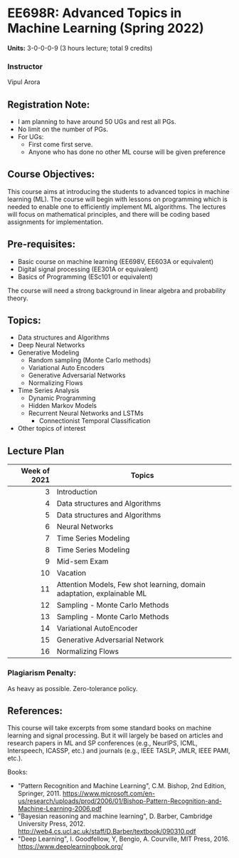 <!--
<style TYPE="text/css">
code.has-jax {font: inherit; font-size: 100%; background: inherit; border: inherit;}
</style>
<script type="text/x-mathjax-config">
MathJax.Hub.Config({
    tex2jax: {
        inlineMath: [['$','$'], ['\\(','\\)']],
        skipTags: ['script', 'noscript', 'style', 'textarea', 'pre'] // removed 'code' entry
    }
});
MathJax.Hub.Queue(function() {
    var all = MathJax.Hub.getAllJax(), i;
    for(i = 0; i < all.length; i += 1) {
        all[i].SourceElement().parentNode.className += ' has-jax';
    }
});
</script>
<script type="text/javascript" src="https://cdnjs.cloudflare.com/ajax/libs/mathjax/2.7.4/MathJax.js?config=TeX-AMS_HTML-full"></script>

**Estimated Enrollment:** 40
-->
# EE698R: Advanced Topics in Machine Learning (Spring 2022)
**Units:** 3-0-0-0-9 (3 hours lecture; total 9 credits)

### Instructor
Vipul Arora

<!--

### TAs

|Name|Email|
|-|-|
|Rashmi Yadav	|	rashmiy@iitk.ac.in|
|Mohit Vohra	|	mvohra@iitk.ac.in|
|Vikas Kanaujia	|	kvikas@iitk.ac.in |
|Sumit Kumar	|	krsumit@iitk.ac.in|
|Kondamudi Jagadeesh Babu	|	kbabu@iitk.ac.in |
|Adhiraj Banerjee	|	adhiraj@iitk.ac.in|
|Rahul Kodag	|	rkodag@iitk.ac.in|
|Akash Apare	|	aaapare@iitk.ac.in|


Course link: https://hello.iitk.ac.in/course/ee698v
## TAs:
Vishal 	- vishalku@ <br>
Sumit 	- krsumit@ <br>
Vikas 	- kvikas@ <br>
Adhiraj 	- adhiraj@ <br>
Swati 	- swatisn@ <br>
Akash 	-	aaapare@ <br>
Sagnik - sagnikm@ <br>

-->
## Registration Note: 
- I am planning to have around 50 UGs and rest all PGs. 
- No limit on the number of PGs.
- For UGs:
  - First come first serve.
  - Anyone who has done no other ML course will be given preference


## Course Objectives:
This course aims at introducing the students to advanced topics in machine learning (ML). 
The course will begin with lessons on programming
which is needed to enable one to efficiently implement ML
algorithms.
The lectures will focus on mathematical principles, and there will be coding based assignments for implementation. 

<!--
## Registration: (Updated on 23 Nov, 10AM)

- No more space for UG students.
- All PG students will be accepted and are encouraged to apply.
- For auditing the course, please send a request to rashmiy@iitk.ac.in.
-->

## Pre-requisites:
- Basic course on machine learning (EE698V, EE603A or equivalent)
- Digital signal processing (EE301A or equivalent)
- Basics of Programming (ESc101 or equivalent)

The course will need a strong background in linear algebra and probability theory.

## Topics:

- Data structures and Algorithms
- Deep Neural Networks
- Generative Modeling
	- Random sampling (Monte Carlo methods)
	- Variational Auto Encoders
	- Generative Adversarial Networks
	- Normalizing Flows
- Time Series Analysis
	- Dynamic Programming
	- Hidden Markov Models
  - Recurrent Neural Networks and LSTMs
	- Connectionist Temporal Classification
- Other topics of interest

## Lecture Plan

| Week of 2021 | Topics |
|----:|----|
|3| Introduction|
|4| Data structures and Algorithms|
|5| Data structures and Algorithms|
|6| Neural Networks |
|7| Time Series Modeling |
|8| Time Series Modeling | 
|9| Mid-sem Exam |
|10| Vacation |
|11| Attention Models, Few shot learning, domain adaptation, explainable ML |
|12| Sampling - Monte Carlo Methods | 
|13| Sampling - Monte Carlo Methods | 
|14| Variational AutoEncoder |
|15| Generative Adversarial Network |
|16| Normalizing Flows |

<!-- 

|17| Projects |
|18| Projects |
|19| End-sem Exam |

<sup>1</sup> Supervised and Unsupervised learning, Linear Classification and Regression, Evaluation Metrics 
<sup>2</sup> Multi-class classification and Multi-label classification, different kinds of non-linearities, objective functions and learning methods 
<sup>2</sup> Hidden Markov Models, Finite State Transducers and Dynamic Programming

## Grading Scheme
1. Continuous Assessment – 20% <br>
Assignment - 6.7%, Quiz - 13.3%
2. Mid-semester Exam – 33.3% <br>
Written exam
3. Project – 46.7% <br>
4. Bonus: Demo 5%, Paper 5%

### Details of project:
- The project presentations will include an individual viva too to assess each individual member's contribution.
- Project presentations will be held from **13 May onwards**. We will release slots which you can fill.
- Students with difficulties, such as COVID complications, can contact the instructor for an extension in deadline (submission by 17 May, presentation on 18 May). Subject to instructor's approval.
- If you think you have done significant work, worth a paper, email me by **3rd May** to discuss about the upcoming conferences.
- if you submit a project demo, you will get extra 5%. Demo means showing your performance (variant goal) on real data in a live run. It should be impressive. E.g.,
  - Melody extraction: take real songs
  - Speaker diarization: record yourself and/or take a real recording from a meeting (TV or movie)
  - Audio event detection: record yourself and/or take a real recording (TV or movie)
- Presentations assessment breakup:

| Details | Marks (out of 35) |
|--|--|
| Problem definition: straightforward + variant | 5 marks |
| No. of methods used (using available libraries) | 1 mark/method |
| No. of methods used (self implemented) | 5 marks/method |
| Report (up to 4 pages + references) Template: https://nips.cc/Conferences/2020/PaperInformation/StyleFiles | 10 marks |
| Codes (readable + reproducible) | 10 marks |

-->

### Plagiarism Penalty:<br>
As heavy as possible. Zero-tolerance policy.

<!--
## Projects
- Group of 2-3 students
- We will provide the datasets - students can choose or design problems around them
-->
## References:
  This course will take excerpts from some standard books on machine
  learning and signal processing. But it will largely be based on
  articles and research papers in ML and SP conferences (e.g.,
  NeurIPS, ICML, Interspeech, ICASSP, etc.) and journals (e.g., IEEE
  TASLP, JMLR, IEEE PAMI, etc.). 

Books:

  - "Pattern Recognition and Machine Learning", C.M. Bishop, 2nd
    Edition, Springer, 2011. https://www.microsoft.com/en-us/research/uploads/prod/2006/01/Bishop-Pattern-Recognition-and-Machine-Learning-2006.pdf
  - "Bayesian reasoning and machine learning", D. Barber, Cambridge University Press, 2012. http://web4.cs.ucl.ac.uk/staff/D.Barber/textbook/090310.pdf 
  - "Deep Learning", I. Goodfellow, Y, Bengio, A. Courville, MIT Press, 2016. https://www.deeplearningbook.org/ 

<!--
  - https://ccrma.stanford.edu/~jos/sasp/
  - "Deep Learning", I. Goodfellow, Y, Bengio, A. Courville, MIT
    Press, 2016. 
  - https://www.youtube.com/watch?v=0ALKGR0I5MA - Basic Sound Processing in Python | SciPy 2015 | Allen Downey
  - Introduction to Audio Analysis: MATLAB approach, Theodoros Giannakopoulos and Aggelos Pikrakis
  - "Introduction to Audio Signal Processing", Warren L. G. Koontz,
    RIT Press, 2016.

  - https://opensource.com/article/19/9/audio-processing-machine-learning-python


Slots for presentation: (max. 20 mins per slot)
13 May: 10AM-2PM: slots 1-12
14 May: 10AM-2PM: slots 13-24


-->
